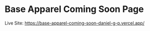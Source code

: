 # Base Apparel Coming Soon Page

Live Site: https://base-apparel-coming-soon-daniel-g-p.vercel.app/
